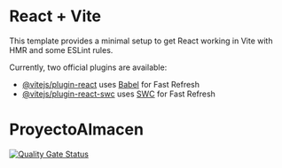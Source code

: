 # React + Vite

This template provides a minimal setup to get React working in Vite with HMR and some ESLint rules.

Currently, two official plugins are available:

- [@vitejs/plugin-react](https://github.com/vitejs/vite-plugin-react/blob/main/packages/plugin-react/README.md) uses [Babel](https://babeljs.io/) for Fast Refresh
- [@vitejs/plugin-react-swc](https://github.com/vitejs/vite-plugin-react-swc) uses [SWC](https://swc.rs/) for Fast Refresh
# ProyectoAlmacen
[![Quality Gate Status](https://sonarcloud.io/api/project_badges/measure?project=erikT23_ProyectoAlmacen&metric=alert_status)](https://sonarcloud.io/summary/new_code?id=erikT23_ProyectoAlmacen)
